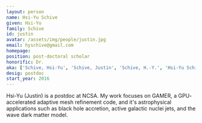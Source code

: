 ```yaml
---
layout: person
name: Hsi-Yu Schive
given: Hsi-Yu
family: Schive
id: justin
avatar: /assets/img/people/justin.jpg
email: hyschive@gmail.com
homepage: 
position: post-doctoral scholar
honorific: Dr.
aka: ['Schive, Hsi-Yu', 'Schive, Justin', 'Schive, H.-Y.', 'Hsi-Yu Schive']
desig: postdoc
start_year: 2016
---
```


Hsi-Yu (Justin) is a postdoc at NCSA. My work focuses on GAMER, a GPU-
accelerated adaptive mesh refinement code, and it's astrophysical
applications such as black hole accretion, active galactic nuclei
jets, and the wave dark matter model.
